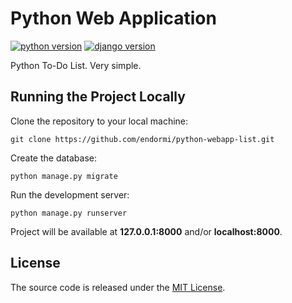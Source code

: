 # Python Web Application

[![python version](https://img.shields.io/badge/python-3.7.1-brightgreen.svg?style=popout-square)](https://www.python.org/downloads/)
[![django version](https://img.shields.io/badge/django-2.1.3-brightgreen.svg?style=popout-square)](https://www.djangoproject.com/download/)

Python To-Do List. Very simple. 

## Running the Project Locally

Clone the repository to your local machine:

```
git clone https://github.com/endormi/python-webapp-list.git
```

Create the database:

```
python manage.py migrate
```

Run the development server:

```
python manage.py runserver
```

Project will be available at **127.0.0.1:8000** and/or **localhost:8000**.


## License

The source code is released under the [MIT License](https://github.com/endormi/python-webapp-list/blob/master/LICENSE).
